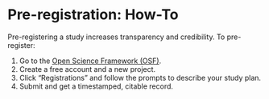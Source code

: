 # Pre-registration: How-To

Pre-registering a study increases transparency and credibility. To pre-register:
1. Go to the [Open Science Framework (OSF)](https://osf.io/).
2. Create a free account and a new project.
3. Click “Registrations” and follow the prompts to describe your study plan.
4. Submit and get a timestamped, citable record.
